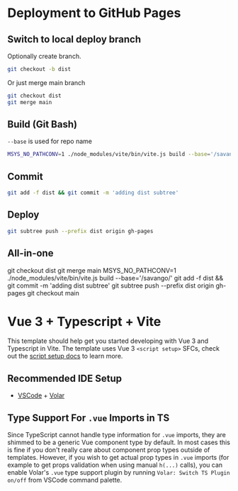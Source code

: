 # Deployment to GitHub Pages

## Switch to local deploy branch

Optionally create branch.
```bash
git checkout -b dist
```

Or just merge main branch
```bash
git checkout dist
git merge main
```

## Build (Git Bash)
`--base` is used for repo name
```bash
MSYS_NO_PATHCONV=1 ./node_modules/vite/bin/vite.js build --base='/savango/'
```

## Commit
```bash
git add -f dist && git commit -m 'adding dist subtree'
```

## Deploy
```bash
git subtree push --prefix dist origin gh-pages
```

## All-in-one
git checkout dist
git merge main
MSYS_NO_PATHCONV=1 ./node_modules/vite/bin/vite.js build --base='/savango/'
git add -f dist && git commit -m 'adding dist subtree'
git subtree push --prefix dist origin gh-pages
git checkout main

# Vue 3 + Typescript + Vite

This template should help get you started developing with Vue 3 and Typescript in Vite. The template uses Vue 3 `<script setup>` SFCs, check out the [script setup docs](https://v3.vuejs.org/api/sfc-script-setup.html#sfc-script-setup) to learn more.

## Recommended IDE Setup

- [VSCode](https://code.visualstudio.com/) + [Volar](https://marketplace.visualstudio.com/items?itemName=johnsoncodehk.volar)

## Type Support For `.vue` Imports in TS

Since TypeScript cannot handle type information for `.vue` imports, they are shimmed to be a generic Vue component type by default. In most cases this is fine if you don't really care about component prop types outside of templates. However, if you wish to get actual prop types in `.vue` imports (for example to get props validation when using manual `h(...)` calls), you can enable Volar's `.vue` type support plugin by running `Volar: Switch TS Plugin on/off` from VSCode command palette.

